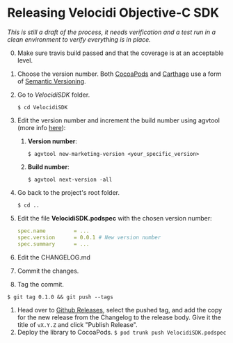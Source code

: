 # Releasing Velocidi Objective-C SDK

_This is still a draft of the process, it needs verification and a test run in a clean environment to verify everything is in place._

0. Make sure travis build passed and that the coverage is at an acceptable level.
1. Choose the version number. Both [CocoaPods](https://guides.cocoapods.org/making/making-a-cocoapod.html#cocoapods-versioning-specifics) and [Carthage](https://github.com/Carthage/Carthage/blob/master/Documentation/Artifacts.md#version-requirement) use a form of [Semantic Versioning](https://semver.org/).
1. Go to _VelocidiSDK_ folder.

    `$ cd VelocidiSDK`

1. Edit the version number and increment the build number using agvtool (more info [here](https://developer.apple.com/library/archive/qa/qa1827/_index.html)):
    1. __Version number__:

        `$ agvtool new-marketing-version <your_specific_version>`

    1. __Build number__:
    
        `$ agvtool next-version -all`

1. Go back to the project's root folder.

    `$ cd ..`

1. Edit the file __VelocidiSDK.podspec__ with the chosen version number:

    ```yaml
    spec.name         = ...
    spec.version      = 0.0.1 # New version number
    spec.summary      = ...
    ```

1. Edit the CHANGELOG.md
1. Commit the changes. 
1. Tag the commit.

`$ git tag 0.1.0 && git push --tags`

1. Head over to [Github Releases](https://github.com/velocidi/velocidi-ios-objc-sdk/releases), select the pushed tag, and add the copy for the new release from the Changelog to the release body. Give it the title of `vX.Y.Z` and click "Publish Release".
1. Deploy the library to CocoaPods. `$ pod trunk push VelocidiSDK.podspec`
